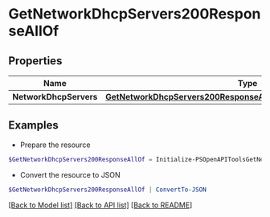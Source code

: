 # GetNetworkDhcpServers200ResponseAllOf
## Properties

Name | Type | Description | Notes
------------ | ------------- | ------------- | -------------
**NetworkDhcpServers** | [**GetNetworkDhcpServers200ResponseAllOfNetworkDhcpServersInner[]**](GetNetworkDhcpServers200ResponseAllOfNetworkDhcpServersInner.md) |  | [optional] 

## Examples

- Prepare the resource
```powershell
$GetNetworkDhcpServers200ResponseAllOf = Initialize-PSOpenAPIToolsGetNetworkDhcpServers200ResponseAllOf  -NetworkDhcpServers null
```

- Convert the resource to JSON
```powershell
$GetNetworkDhcpServers200ResponseAllOf | ConvertTo-JSON
```

[[Back to Model list]](../README.md#documentation-for-models) [[Back to API list]](../README.md#documentation-for-api-endpoints) [[Back to README]](../README.md)

